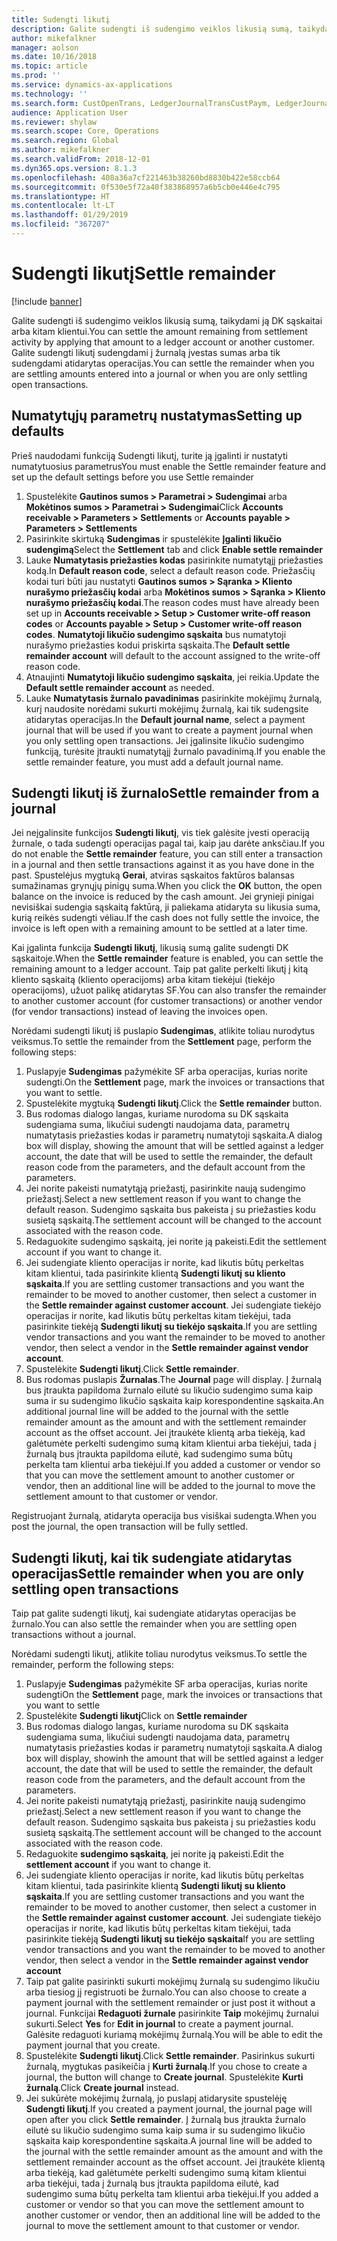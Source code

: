 ```yaml
---
title: Sudengti likutį
description: Galite sudengti iš sudengimo veiklos likusią sumą, taikydami ją DK sąskaitai.
author: mikefalkner
manager: aolson
ms.date: 10/16/2018
ms.topic: article
ms.prod: ''
ms.service: dynamics-ax-applications
ms.technology: ''
ms.search.form: CustOpenTrans, LedgerJournalTransCustPaym, LedgerJournalTransVendPaym, VendOpenTrans
audience: Application User
ms.reviewer: shylaw
ms.search.scope: Core, Operations
ms.search.region: Global
ms.author: mikefalkner
ms.search.validFrom: 2018-12-01
ms.dyn365.ops.version: 8.1.3
ms.openlocfilehash: 408a36a7cf221463b38260bd8830b422e58ccb64
ms.sourcegitcommit: 0f530e5f72a40f383868957a6b5cb0e446e4c795
ms.translationtype: HT
ms.contentlocale: lt-LT
ms.lasthandoff: 01/29/2019
ms.locfileid: "367207"
---
```

# <a name="settle-remainder"></a><span data-ttu-id="97bc3-103">Sudengti likutį</span><span class="sxs-lookup"><span data-stu-id="97bc3-103">Settle remainder</span></span>

[!include [banner](../includes/banner.md)]

<span data-ttu-id="97bc3-104">Galite sudengti iš sudengimo veiklos likusią sumą, taikydami ją DK sąskaitai arba kitam klientui.</span><span class="sxs-lookup"><span data-stu-id="97bc3-104">You can settle the amount remaining from settlement activity by applying that amount to a ledger account or another customer.</span></span> <span data-ttu-id="97bc3-105">Galite sudengti likutį sudengdami į žurnalą įvestas sumas arba tik sudengdami atidarytas operacijas.</span><span class="sxs-lookup"><span data-stu-id="97bc3-105">You can settle the remainder when you are settling amounts entered into a journal or when you are only settling open transactions.</span></span>

## <a name="setting-up-defaults"></a><span data-ttu-id="97bc3-106">Numatytųjų parametrų nustatymas</span><span class="sxs-lookup"><span data-stu-id="97bc3-106">Setting up defaults</span></span> 
<span data-ttu-id="97bc3-107">Prieš naudodami funkciją Sudengti likutį, turite ją įgalinti ir nustatyti numatytuosius parametrus</span><span class="sxs-lookup"><span data-stu-id="97bc3-107">You must enable the Settle remainder feature and set up the default settings before you use Settle remainder</span></span>

1)  <span data-ttu-id="97bc3-108">Spustelėkite **Gautinos sumos > Parametrai > Sudengimai** arba **Mokėtinos sumos > Parametrai > Sudengimai**</span><span class="sxs-lookup"><span data-stu-id="97bc3-108">Click **Accounts receivable > Parameters > Settlements** or **Accounts payable > Parameters > Settlements**</span></span>
2)  <span data-ttu-id="97bc3-109">Pasirinkite skirtuką **Sudengimas** ir spustelėkite **Įgalinti likučio sudengimą**</span><span class="sxs-lookup"><span data-stu-id="97bc3-109">Select the **Settlement** tab and click **Enable settle remainder**</span></span>
3)  <span data-ttu-id="97bc3-110">Lauke **Numatytasis priežasties kodas** pasirinkite numatytąjį priežasties kodą.</span><span class="sxs-lookup"><span data-stu-id="97bc3-110">In **Default reason code**, select a default reason code.</span></span> <span data-ttu-id="97bc3-111">Priežasčių kodai turi būti jau nustatyti **Gautinos sumos >  Sąranka > Kliento nurašymo priežasčių kodai** arba **Mokėtinos sumos > Sąranka > Kliento nurašymo priežasčių kodai**.</span><span class="sxs-lookup"><span data-stu-id="97bc3-111">The reason codes must have already been set up in **Accounts receivable > Setup > Customer write-off reason codes** or **Accounts payable > Setup > Customer write-off reason codes**.</span></span> <span data-ttu-id="97bc3-112">**Numatytoji likučio sudengimo sąskaita** bus numatytoji nurašymo priežasties kodui priskirta sąskaita.</span><span class="sxs-lookup"><span data-stu-id="97bc3-112">The **Default settle remainder account** will default to the account assigned to the write-off reason code.</span></span>
3)  <span data-ttu-id="97bc3-113">Atnaujinti **Numatytoji likučio sudengimo sąskaita**, jei reikia.</span><span class="sxs-lookup"><span data-stu-id="97bc3-113">Update the **Default settle remainder account** as needed.</span></span>
4)  <span data-ttu-id="97bc3-114">Lauke **Numatytasis žurnalo pavadinimas** pasirinkite mokėjimų žurnalą, kurį naudosite norėdami sukurti mokėjimų žurnalą, kai tik sudengsite atidarytas operacijas.</span><span class="sxs-lookup"><span data-stu-id="97bc3-114">In the **Default journal name**, select a payment journal that will be used if you want to create a payment journal when you only settling open transactions.</span></span> <span data-ttu-id="97bc3-115">Jei įgalinsite likučio sudengimo funkciją, turėsite įtraukti numatytąjį žurnalo pavadinimą.</span><span class="sxs-lookup"><span data-stu-id="97bc3-115">If you enable the settle remainder feature, you must add a default journal name.</span></span>

## <a name="settle-remainder-from-a-journal"></a><span data-ttu-id="97bc3-116">Sudengti likutį iš žurnalo</span><span class="sxs-lookup"><span data-stu-id="97bc3-116">Settle remainder from a journal</span></span>
<span data-ttu-id="97bc3-117">Jei neįgalinsite funkcijos **Sudengti likutį**, vis tiek galėsite įvesti operaciją žurnale, o tada sudengti operacijas pagal tai, kaip jau darėte anksčiau.</span><span class="sxs-lookup"><span data-stu-id="97bc3-117">If you do not enable the **Settle remainder** feature, you can still enter a transaction in a journal and then settle transactions against it as you have done in the past.</span></span> <span data-ttu-id="97bc3-118">Spustelėjus mygtuką **Gerai**, atviras sąskaitos faktūros balansas sumažinamas grynųjų pinigų suma.</span><span class="sxs-lookup"><span data-stu-id="97bc3-118">When you click the **OK** button, the open balance on the invoice is reduced by the cash amount.</span></span> <span data-ttu-id="97bc3-119">Jei grynieji pinigai nevisiškai sudengia sąskaitą faktūrą, ji paliekama atidaryta su likusia suma, kurią reikės sudengti vėliau.</span><span class="sxs-lookup"><span data-stu-id="97bc3-119">If the cash does not fully settle the invoice, the invoice is left open with a remaining amount to be settled at a later time.</span></span>

<span data-ttu-id="97bc3-120">Kai įgalinta funkcija **Sudengti likutį**, likusią sumą galite sudengti DK sąskaitoje.</span><span class="sxs-lookup"><span data-stu-id="97bc3-120">When the **Settle remainder** feature is enabled, you can settle the remaining amount to a ledger account.</span></span> <span data-ttu-id="97bc3-121">Taip pat galite perkelti likutį į kitą kliento sąskaitą (kliento operacijoms) arba kitam tiekėjui (tiekėjo operacijoms), užuot palikę atidarytas SF.</span><span class="sxs-lookup"><span data-stu-id="97bc3-121">You can also transfer the remainder to another customer account (for customer transactions) or another vendor (for vendor transactions) instead of leaving the invoices open.</span></span> 

<span data-ttu-id="97bc3-122">Norėdami sudengti likutį iš puslapio **Sudengimas**, atlikite toliau nurodytus veiksmus.</span><span class="sxs-lookup"><span data-stu-id="97bc3-122">To settle the remainder from the **Settlement** page, perform the following steps:</span></span>

1)  <span data-ttu-id="97bc3-123">Puslapyje **Sudengimas** pažymėkite SF arba operacijas, kurias norite sudengti.</span><span class="sxs-lookup"><span data-stu-id="97bc3-123">On the **Settlement** page, mark the invoices or transactions that you want to settle.</span></span>
2)  <span data-ttu-id="97bc3-124">Spustelėkite mygtuką **Sudengti likutį**.</span><span class="sxs-lookup"><span data-stu-id="97bc3-124">Click the **Settle remainder** button.</span></span>
3)  <span data-ttu-id="97bc3-125">Bus rodomas dialogo langas, kuriame nurodoma su DK sąskaita sudengiama suma, likučiui sudengti naudojama data, parametrų numatytasis priežasties kodas ir parametrų numatytoji sąskaita.</span><span class="sxs-lookup"><span data-stu-id="97bc3-125">A dialog box will display, showing the amount that will be settled against a ledger account, the date that will be used to settle the remainder, the default reason code from the parameters, and the default account from the parameters.</span></span> 
4)  <span data-ttu-id="97bc3-126">Jei norite pakeisti numatytąją priežastį, pasirinkite naują sudengimo priežastį.</span><span class="sxs-lookup"><span data-stu-id="97bc3-126">Select a new settlement reason if you want to change the default reason.</span></span> <span data-ttu-id="97bc3-127">Sudengimo sąskaita bus pakeista į su priežasties kodu susietą sąskaitą.</span><span class="sxs-lookup"><span data-stu-id="97bc3-127">The settlement account will be changed to the account associated with the reason code.</span></span>
5)  <span data-ttu-id="97bc3-128">Redaguokite sudengimo sąskaitą, jei norite ją pakeisti.</span><span class="sxs-lookup"><span data-stu-id="97bc3-128">Edit the settlement account if you want to change it.</span></span>
6)  <span data-ttu-id="97bc3-129">Jei sudengiate kliento operacijas ir norite, kad likutis būtų perkeltas kitam klientui, tada pasirinkite klientą **Sudengti likutį su kliento sąskaita**.</span><span class="sxs-lookup"><span data-stu-id="97bc3-129">If you are settling customer transactions and you want the remainder to be moved to another customer, then select a customer in the **Settle remainder against customer account**.</span></span> <span data-ttu-id="97bc3-130">Jei sudengiate tiekėjo operacijas ir norite, kad likutis būtų perkeltas kitam tiekėjui, tada pasirinkite tiekėją **Sudengti likutį su tiekėjo sąskaita**.</span><span class="sxs-lookup"><span data-stu-id="97bc3-130">If you are settling vendor transactions and you want the remainder to be moved to another vendor, then select a vendor in the **Settle remainder against vendor account**.</span></span>
6)  <span data-ttu-id="97bc3-131">Spustelėkite **Sudengti likutį**.</span><span class="sxs-lookup"><span data-stu-id="97bc3-131">Click **Settle remainder**.</span></span>
7)  <span data-ttu-id="97bc3-132">Bus rodomas puslapis **Žurnalas**.</span><span class="sxs-lookup"><span data-stu-id="97bc3-132">The **Journal** page will display.</span></span> <span data-ttu-id="97bc3-133">Į žurnalą bus įtraukta papildoma žurnalo eilutė su likučio sudengimo suma kaip suma ir su sudengimo likučio sąskaita kaip korespondentine sąskaita.</span><span class="sxs-lookup"><span data-stu-id="97bc3-133">An additional journal line will be added to the journal with the settle remainder amount as the amount and with the settlement remainder account as the offset account.</span></span> <span data-ttu-id="97bc3-134">Jei įtraukėte klientą arba tiekėją, kad galėtumėte perkelti sudengimo sumą kitam klientui arba tiekėjui, tada į žurnalą bus įtraukta papildoma eilutė, kad sudengimo suma būtų perkelta tam klientui arba tiekėjui.</span><span class="sxs-lookup"><span data-stu-id="97bc3-134">If you added a customer or vendor so that you can move the settlement amount to another customer or vendor, then an additional line will be added to the journal to move the settlement amount to that customer or vendor.</span></span>

<span data-ttu-id="97bc3-135">Registruojant žurnalą, atidaryta operacija bus visiškai sudengta.</span><span class="sxs-lookup"><span data-stu-id="97bc3-135">When you post the journal, the open transaction will be fully settled.</span></span> 

## <a name="settle-remainder-when-you-are-only-settling-open-transactions"></a><span data-ttu-id="97bc3-136">Sudengti likutį, kai tik sudengiate atidarytas operacijas</span><span class="sxs-lookup"><span data-stu-id="97bc3-136">Settle remainder when you are only settling open transactions</span></span>
<span data-ttu-id="97bc3-137">Taip pat galite sudengti likutį, kai sudengiate atidarytas operacijas be žurnalo.</span><span class="sxs-lookup"><span data-stu-id="97bc3-137">You can also settle the remainder when you are settling open transactions without a journal.</span></span>

<span data-ttu-id="97bc3-138">Norėdami sudengti likutį, atlikite toliau nurodytus veiksmus.</span><span class="sxs-lookup"><span data-stu-id="97bc3-138">To settle the remainder, perform the following steps:</span></span>

1)  <span data-ttu-id="97bc3-139">Puslapyje **Sudengimas** pažymėkite SF arba operacijas, kurias norite sudengti</span><span class="sxs-lookup"><span data-stu-id="97bc3-139">On the **Settlement** page, mark the invoices or transactions that you want to settle</span></span>
2)  <span data-ttu-id="97bc3-140">Spustelėkite **Sudengti likutį**</span><span class="sxs-lookup"><span data-stu-id="97bc3-140">Click on **Settle remainder**</span></span>
3)  <span data-ttu-id="97bc3-141">Bus rodomas dialogo langas, kuriame nurodoma su DK sąskaita sudengiama suma, likučiui sudengti naudojama data, parametrų numatytasis priežasties kodas ir parametrų numatytoji sąskaita.</span><span class="sxs-lookup"><span data-stu-id="97bc3-141">A dialog box will display, showinh the amount that will be settled against a ledger account, the date that will be used to settle the remainder, the default reason code from the parameters, and the default account from the parameters.</span></span> 
4)  <span data-ttu-id="97bc3-142">Jei norite pakeisti numatytąją priežastį, pasirinkite naują sudengimo priežastį.</span><span class="sxs-lookup"><span data-stu-id="97bc3-142">Select a new settlement reason if you want to change the default reason.</span></span> <span data-ttu-id="97bc3-143">Sudengimo sąskaita bus pakeista į su priežasties kodu susietą sąskaitą.</span><span class="sxs-lookup"><span data-stu-id="97bc3-143">The settlement account will be changed to the account associated with the reason code.</span></span>
5)  <span data-ttu-id="97bc3-144">Redaguokite **sudengimo sąskaitą**, jei norite ją pakeisti.</span><span class="sxs-lookup"><span data-stu-id="97bc3-144">Edit the **settlement account** if you want to change it.</span></span>
6)  <span data-ttu-id="97bc3-145">Jei sudengiate kliento operacijas ir norite, kad likutis būtų perkeltas kitam klientui, tada pasirinkite klientą **Sudengti likutį su kliento sąskaita**.</span><span class="sxs-lookup"><span data-stu-id="97bc3-145">If you are settling customer transactions and you want the remainder to be moved to another customer, then select a customer in the **Settle remainder against customer account**.</span></span> <span data-ttu-id="97bc3-146">Jei sudengiate tiekėjo operacijas ir norite, kad likutis būtų perkeltas kitam tiekėjui, tada pasirinkite tiekėją **Sudengti likutį su tiekėjo sąskaita**</span><span class="sxs-lookup"><span data-stu-id="97bc3-146">If you are settling vendor transactions and you want the remainder to be moved to another vendor, then select a vendor in the **Settle remainder against vendor account**</span></span>
7)  <span data-ttu-id="97bc3-147">Taip pat galite pasirinkti sukurti mokėjimų žurnalą su sudengimo likučiu arba tiesiog jį registruoti be žurnalo.</span><span class="sxs-lookup"><span data-stu-id="97bc3-147">You can also choose to create a payment journal with the settlement remainder or just post it without a journal.</span></span> <span data-ttu-id="97bc3-148">Funkcijai **Redaguoti žurnale** pasirinkite **Taip** mokėjimų žurnalui sukurti.</span><span class="sxs-lookup"><span data-stu-id="97bc3-148">Select **Yes** for **Edit in journal** to create a payment journal.</span></span> <span data-ttu-id="97bc3-149">Galėsite redaguoti kuriamą mokėjimų žurnalą.</span><span class="sxs-lookup"><span data-stu-id="97bc3-149">You will be able to edit the payment journal that you create.</span></span>
8)  <span data-ttu-id="97bc3-150">Spustelėkite **Sudengti likutį**.</span><span class="sxs-lookup"><span data-stu-id="97bc3-150">Click **Settle remainder**.</span></span> <span data-ttu-id="97bc3-151">Pasirinkus sukurti žurnalą, mygtukas pasikeičia į **Kurti žurnalą**.</span><span class="sxs-lookup"><span data-stu-id="97bc3-151">If you chose to create a journal, the button will change to **Create journal**.</span></span> <span data-ttu-id="97bc3-152">Spustelėkite **Kurti žurnalą**.</span><span class="sxs-lookup"><span data-stu-id="97bc3-152">Click **Create journal** instead.</span></span>
9)  <span data-ttu-id="97bc3-153">Jei sukūrėte mokėjimų žurnalą, jo puslapį atidarysite spustelėję **Sudengti likutį**.</span><span class="sxs-lookup"><span data-stu-id="97bc3-153">If you created a payment journal, the journal page will open after you click **Settle remainder**.</span></span> <span data-ttu-id="97bc3-154">Į žurnalą bus įtraukta žurnalo eilutė su likučio sudengimo suma kaip suma ir su sudengimo likučio sąskaita kaip korespondentine sąskaita.</span><span class="sxs-lookup"><span data-stu-id="97bc3-154">A journal line will be added to the journal with the settle remainder amount as the amount and with the settlement remainder account as the offset account.</span></span> <span data-ttu-id="97bc3-155">Jei įtraukėte klientą arba tiekėją, kad galėtumėte perkelti sudengimo sumą kitam klientui arba tiekėjui, tada į žurnalą bus įtraukta papildoma eilutė, kad sudengimo suma būtų perkelta tam klientui arba tiekėjui.</span><span class="sxs-lookup"><span data-stu-id="97bc3-155">If you added a customer or vendor so that you can move the settlement amount to another customer or vendor, then an additional line will be added to the journal to move the settlement amount to that customer or vendor.</span></span>
